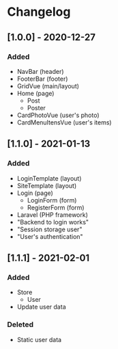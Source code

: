 # Changelog

## [1.0.0] - 2020-12-27
### Added
- NavBar (header)
- FooterBar (footer)
- GridVue (main/layout)
- Home (page)
  - Post
  - Poster
- CardPhotoVue (user's photo)
- CardMenuItensVue (user's items)

## [1.1.0] - 2021-01-13
### Added
- LoginTemplate (layout)
- SiteTemplate (layout)
- Login (page)
  - LoginForm (form)
  - RegisterForm (form)
- Laravel (PHP framework)
- "Backend to login works"
- "Session storage user"
- "User's authentication"

## [1.1.1] - 2021-02-01
### Added
- Store
  - User
- Update user data

### Deleted
- Static user data



